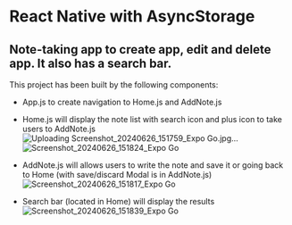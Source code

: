 # React Native with AsyncStorage
## Note-taking app to create app, edit and delete app. It also has a search bar.
This project has been built by the following components:
  * App.js to create navigation to Home.js and AddNote.js
  * Home.js will display the note list with search icon and plus icon to take users to AddNote.js
    ![Uploading Screenshot_20240626_151759_Expo Go.jpg…]()
    ![Screenshot_20240626_151824_Expo Go](https://github.com/jantra9/Note-App-with-react-native/assets/143193329/ec001dd8-a9be-4818-998d-cf1501d715a9)
    
  * AddNote.js will allows users to write the note and save it or going back to Home (with save/discard Modal is in AddNote.js)
    ![Screenshot_20240626_151817_Expo Go](https://github.com/jantra9/Note-App-with-react-native/assets/143193329/fa73343d-00cd-44be-8d31-4b183e76eab8)

  * Search bar (located in Home) will display the results
    ![Screenshot_20240626_151839_Expo Go](https://github.com/jantra9/Note-App-with-react-native/assets/143193329/d561aee1-66f1-4084-b482-3704b12c27b7)
